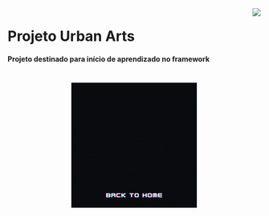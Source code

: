 <img  align="right" height="80em" src="https://cdn.jsdelivr.net/gh/devicons/devicon/icons/bootstrap/bootstrap-original-wordmark.svg" />
          

# Projeto Urban Arts


#### Projeto destinado para início de aprendizado no framework

#

<div align="center">
  <a  href="https://github.com/LeandroDukievicz" target="_blank"><img  height="250em"src="https://github.com/LeandroDukievicz/LeandroDukievicz/blob/main/gif%20btn%20git.gif" target="_blank">
</div>            
